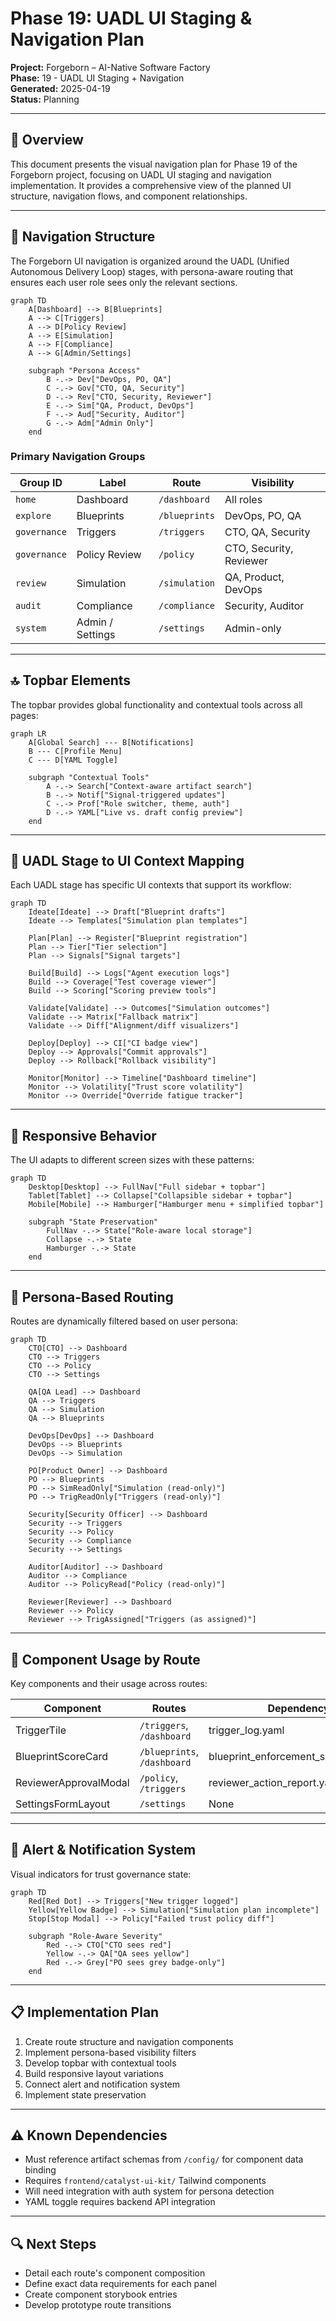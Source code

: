 # Phase 19: UADL UI Staging & Navigation Plan

**Project:** Forgeborn – AI-Native Software Factory  
**Phase:** 19 - UADL UI Staging + Navigation  
**Generated:** 2025-04-19  
**Status:** Planning  

---

## 🎯 Overview

This document presents the visual navigation plan for Phase 19 of the Forgeborn project, focusing on UADL UI staging and navigation implementation. It provides a comprehensive view of the planned UI structure, navigation flows, and component relationships.

---

## 🧭 Navigation Structure

The Forgeborn UI navigation is organized around the UADL (Unified Autonomous Delivery Loop) stages, with persona-aware routing that ensures each user role sees only the relevant sections.

```mermaid
graph TD
    A[Dashboard] --> B[Blueprints]
    A --> C[Triggers]
    A --> D[Policy Review]
    A --> E[Simulation]
    A --> F[Compliance]
    A --> G[Admin/Settings]
    
    subgraph "Persona Access"
        B -.-> Dev["DevOps, PO, QA"]
        C -.-> Gov["CTO, QA, Security"]
        D -.-> Rev["CTO, Security, Reviewer"]
        E -.-> Sim["QA, Product, DevOps"]
        F -.-> Aud["Security, Auditor"]
        G -.-> Adm["Admin Only"]
    end
```

### Primary Navigation Groups

| Group ID | Label | Route | Visibility |
|----------|-------|-------|------------|
| `home` | Dashboard | `/dashboard` | All roles |
| `explore` | Blueprints | `/blueprints` | DevOps, PO, QA |
| `governance` | Triggers | `/triggers` | CTO, QA, Security |
| `governance` | Policy Review | `/policy` | CTO, Security, Reviewer |
| `review` | Simulation | `/simulation` | QA, Product, DevOps |
| `audit` | Compliance | `/compliance` | Security, Auditor |
| `system` | Admin / Settings | `/settings` | Admin-only |

---

## 🔝 Topbar Elements

The topbar provides global functionality and contextual tools across all pages:

```mermaid
graph LR
    A[Global Search] --- B[Notifications]
    B --- C[Profile Menu]
    C --- D[YAML Toggle]
    
    subgraph "Contextual Tools"
        A -.-> Search["Context-aware artifact search"]
        B -.-> Notif["Signal-triggered updates"]
        C -.-> Prof["Role switcher, theme, auth"]
        D -.-> YAML["Live vs. draft config preview"]
    end
```

---

## 🧩 UADL Stage to UI Context Mapping

Each UADL stage has specific UI contexts that support its workflow:

```mermaid
graph TD
    Ideate[Ideate] --> Draft["Blueprint drafts"]
    Ideate --> Templates["Simulation plan templates"]
    
    Plan[Plan] --> Register["Blueprint registration"]
    Plan --> Tier["Tier selection"]
    Plan --> Signals["Signal targets"]
    
    Build[Build] --> Logs["Agent execution logs"]
    Build --> Coverage["Test coverage viewer"]
    Build --> Scoring["Scoring preview tools"]
    
    Validate[Validate] --> Outcomes["Simulation outcomes"]
    Validate --> Matrix["Fallback matrix"]
    Validate --> Diff["Alignment/diff visualizers"]
    
    Deploy[Deploy] --> CI["CI badge view"]
    Deploy --> Approvals["Commit approvals"]
    Deploy --> Rollback["Rollback visibility"]
    
    Monitor[Monitor] --> Timeline["Dashboard timeline"]
    Monitor --> Volatility["Trust score volatility"]
    Monitor --> Override["Override fatigue tracker"]
```

---

## 📱 Responsive Behavior

The UI adapts to different screen sizes with these patterns:

```mermaid
graph TD
    Desktop[Desktop] --> FullNav["Full sidebar + topbar"]
    Tablet[Tablet] --> Collapse["Collapsible sidebar + topbar"]
    Mobile[Mobile] --> Hamburger["Hamburger menu + simplified topbar"]
    
    subgraph "State Preservation"
        FullNav -.-> State["Role-aware local storage"]
        Collapse -.-> State
        Hamburger -.-> State
    end
```

---

## 🧠 Persona-Based Routing

Routes are dynamically filtered based on user persona:

```mermaid
graph TD
    CTO[CTO] --> Dashboard
    CTO --> Triggers
    CTO --> Policy
    CTO --> Settings
    
    QA[QA Lead] --> Dashboard
    QA --> Triggers
    QA --> Simulation
    QA --> Blueprints
    
    DevOps[DevOps] --> Dashboard
    DevOps --> Blueprints
    DevOps --> Simulation
    
    PO[Product Owner] --> Dashboard
    PO --> Blueprints
    PO --> SimReadOnly["Simulation (read-only)"]
    PO --> TrigReadOnly["Triggers (read-only)"]
    
    Security[Security Officer] --> Dashboard
    Security --> Triggers
    Security --> Policy
    Security --> Compliance
    Security --> Settings
    
    Auditor[Auditor] --> Dashboard
    Auditor --> Compliance
    Auditor --> PolicyRead["Policy (read-only)"]
    
    Reviewer[Reviewer] --> Dashboard
    Reviewer --> Policy
    Reviewer --> TrigAssigned["Triggers (as assigned)"]
```

---

## 🧩 Component Usage by Route

Key components and their usage across routes:

| Component | Routes | Dependency |
|-----------|--------|------------|
| TriggerTile | `/triggers`, `/dashboard` | trigger_log.yaml |
| BlueprintScoreCard | `/blueprints`, `/dashboard` | blueprint_enforcement_summary.yaml |
| ReviewerApprovalModal | `/policy`, `/triggers` | reviewer_action_report.yaml |
| SettingsFormLayout | `/settings` | None |

---

## 🚦 Alert & Notification System

Visual indicators for trust governance state:

```mermaid
graph TD
    Red[Red Dot] --> Triggers["New trigger logged"]
    Yellow[Yellow Badge] --> Simulation["Simulation plan incomplete"]
    Stop[Stop Modal] --> Policy["Failed trust policy diff"]
    
    subgraph "Role-Aware Severity"
        Red -.-> CTO["CTO sees red"]
        Yellow -.-> QA["QA sees yellow"]
        Red -.-> Grey["PO sees grey badge-only"]
    end
```

---

## 📋 Implementation Plan

1. Create route structure and navigation components
2. Implement persona-based visibility filters
3. Develop topbar with contextual tools
4. Build responsive layout variations
5. Connect alert and notification system
6. Implement state preservation

---

## ⚠️ Known Dependencies

- Must reference artifact schemas from `/config/` for component data binding
- Requires `frontend/catalyst-ui-kit/` Tailwind components
- Will need integration with auth system for persona detection
- YAML toggle requires backend API integration

---

## 🔍 Next Steps

- Detail each route's component composition
- Define exact data requirements for each panel
- Create component storybook entries
- Develop prototype route transitions
